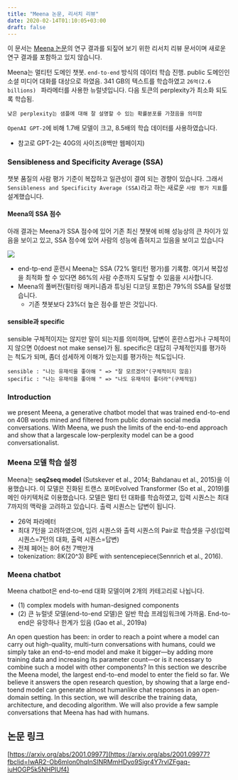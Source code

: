 ```yaml
---
title: "Meena 논문, 리서치 리뷰"
date: 2020-02-14T01:10:05+03:00
draft: false
---
```


이 문서는 [Meena 논문](https://arxiv.org/abs/2001.09977)의  연구 결과를 되짚어 보기 위한 리서치 리뷰 문서이며 새로운 연구 결과를 포함하고 있지 않습니다.

Meena는 멀티턴 도메인 챗봇. `end-to-end` 방식의 데이터 학습 진행. public 도메인인 소셜 미디어 대화를 대상으로 하였음. 341 GB의 텍스트를 학습하였고 `26억(2.6 billions) ` 파라메터를 사용한 뉴럴넷입니다. 다음 토큰의 perplexity가 최소화 되도록 학습됨.

```
낮은 perplexity는 샘플에 대해 잘 설명할 수 있는 확률분포를 가졌음을 의미함
```

`OpenAI GPT-2`에 비해 1.7배 모델이 크고, 8.5배의 학습 데이터를 사용하였습니다.

- 참고로 GPT-2는 40G의 사이즈(8백만 웹페이지)



### Sensibleness and Specificity Average (SSA)

챗봇 품질의 사람 평가 기준이 복잡하고 일관성이 결여 되는 경향이 있습니다. 그래서 `Sensibleness and Specificity Average (SSA)`라고 하는 새로운 `사람 평가 지표`를 설계했습니다.



#### Meena의 SSA 점수

아래 결과는 Meena가 SSA 점수에 있어 기존 최신 챗봇에 비해 성능상의 큰 차이가 있음을 보이고 있고, SSA 점수에 있어 사람의 성능에 좁혀지고 있음을 보이고 있습니다

![](https://1.bp.blogspot.com/-ziInMSwWjhw/Xi9uCT3FnBI/AAAAAAAAFOM/-gk3XI9tH7AwLjPZdxoTd8GSHux_7kPyACEwYBhgL/s640/image2.png)

-  end-tp-end 훈련시 Meena는 SSA (72% 멀티턴 평가)를 기록함. 여기서 복잡성을 최적화 할 수 있다면 86%의 사람 수준까지 도달할 수 있음을 시사합니다.
- Meena의 풀버전(필터링 매커니즘과 튜닝된 디코딩 포함)은 79%의 SSA를 달성했습니다.
  - 기존 챗봇보다 23%더 높은 점수를 받은 것입니다.



#### sensible과 specific

sensible 구체적이지는 않지만 말이 되는지를 의미하며, 답변이 혼란스럽거나 구체적이지 않으면 0(doest not make sense)가 됨. specific은 대답히 구체적인지를 평가하는 척도가 되며, 좀더 섬세하게 이해가 있는지를 평가하는 척도입니다.

```
sensible : "나는 유재석을 좋아해 " => "잘 모르겠어"(구체적이지 않음)
specific : "나는 유재석을 좋아해 " => "나도 유재석이 좋더라"(구체적임)
```



### Introduction

we present Meena, a generative chatbot model that was trained end-to-end on 40B words mined and filtered from public domain social media conversations. With Meena, we push the limits of the end-to-end approach and show that a largescale low-perplexity model can be a good conversationalist.



### Meena 모델 학습 설정

Meena는 s**eq2seq model** (Sutskever et al., 2014; Bahdanau et al., 2015)을 이용했습니다. 이 모델은 진화된 트랜스 포머Evolved Transformer (So et al., 2019)를 메인 아키텍처로 이용했습니다. 모델은 멀티 턴 대화를 학습하였고, 입력 시퀀스는 최대 7까지의 맥락을 고려하고 있습니다. 출력 시퀀스는 답변이 됩니다.

- 26억 파라메터
- 최대 7턴을 고려하였으며, 입려 시퀀스와 출력 시퀀스의 Pair로 학습셋을 구성(입력 시퀀스=7턴의 대화, 출력 시퀀스=답변)
- 전체 페어는 8어 6천 7백만개
- tokenization: 8K(20^3) BPE with sentencepiece(Sennrich et al., 2016).



### Meena chatbot

Meena chatbot은 end-to-end 대화 모델이며 2개의 카테고리로 나뉩니다.

- (1) complex models with human-designed components
- (2) 큰 뉴럴넷 모델(end-to-end 모델)은 일반 학습 프레임워크에 가까움. End-to-end은 유망하나 한계가 있음 (Gao et al., 2019a)

An open question has been: in order to reach a point where a model can carry out high-quality, multi-turn conversations with humans, could we simply take an end-to-end model and make it bigger—by adding more training data and increasing its parameter count—or is it necessary to combine such a model with other components? In this section we describe the Meena model, the largest end-to-end model to enter the field so far. We believe it answers the open research question, by showing that a large end-toend model can generate almost humanlike chat responses in an open-domain setting. In this section, we will describe the training data, architecture, and decoding algorithm. We will also provide a few sample conversations that Meena has had with humans.



## 논문 링크

[https://arxiv.org/abs/2001.09977](https://arxiv.org/abs/2001.09977?fbclid=IwAR2-Ob6mlon0hqInSINRMmHDyo9Sigr4Y7rvlZFgaq-iuHOGP5k5NHPIUf4)
